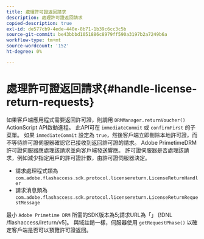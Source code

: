 ```yaml
---
title: 處理許可證返回請求
description: 處理許可證返回請求
copied-description: true
exl-id: de577cb9-4ede-440e-8b71-1b39c6cc3c5b
source-git-commit: be43bbbd1051886c8979ff590a3197b2a7249b6a
workflow-type: tm+mt
source-wordcount: '152'
ht-degree: 0%

---
```


# 處理許可證返回請求{#handle-license-return-requests}

如果客戶端應用程式需要返回許可證，則調用 `DRMManager.returnVoucher()` ActionScript API啟動進程。 此API可在 `immediateCommit` 或 `confirmFirst` 的子菜單。 如果 `immediateCommit` 設定為 `true`，然後客戶端立即刪除本地許可證，而不等待許可證伺服器確認它已接收到返回許可證的請求。 Adobe PrimetimeDRM許可證伺服器應處理該請求並向客戶端發送響應。 許可證伺服器是否處理該請求，例如減少指定用戶的許可證計數，由許可證伺服器決定。

* 請求處理程式類為 `com.adobe.flashaccess.sdk.protocol.licensereturn.LicenseReturnHandler`
* 請求消息類為 `com.adobe.flashaccess.sdk.protocol.licensereturn.LicenseReturnRequestMessage`

最小 `Adobe Primetime DRM` 所需的SDK版本為5;請求URL為「」 [!DNL /flashaccess/lreturn/v5]。 與域註銷一樣，伺服器使用 `getRequestPhase()` 以確定客戶端是否可以預覽許可證返回。
